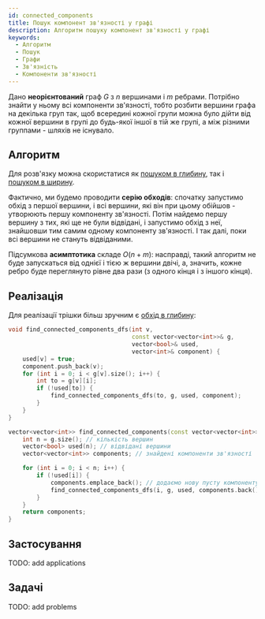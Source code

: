 ```yaml
---
id: connected_components
title: Пошук компонент зв'язності у графі
description: Алгоритм пошуку компонент зв'язності у графі
keywords:
  - Алгоритм
  - Пошук
  - Графи
  - Зв'язність
  - Компоненти зв'язності
---
```


Дано **неорієнтований** граф $G$ з $n$ вершинами і $m$ ребрами. Потрібно знайти у ньому всі компоненти зв'язності, тобто розбити вершини графа на декілька груп так, щоб всередині кожної групи можна було дійти від кожної вершини в групі до будь-якої іншої в тій же групі, а між різними группами - шляхів не існувало.

## Алгоритм

Для розв'язку можна скористатися як [пошуком в глибину](dfs), так і [пошуком в ширину](bfs).

Фактично, ми будемо проводити **серію обходів**: спочатку запустимо обхід з першої вершини, і всі вершини, які він при цьому обійшов - утворюють першу компоненту зв'язності. Потім найдемо першу вершину з тих, які ще не були відвідані, і запустимо обхід з неї, знайшовши тим самим одному компоненту зв'язності. І так далі, поки всі вершини не стануть відвіданими.

Підсумкова **асимптотика** складе $O(n + m)$: насправді, такий алгоритм не буде запускаться від однієї і тією ж вершини двічі, а, значить, кожне ребро буде переглянуто рівне два рази (з одного кінця і з іншого кінця).

## Реалізація

Для реалізації трішки більш зручним є [обхід в глибину](dfs):

<!--- connected_components -->
``` cpp
void find_connected_components_dfs(int v,
                                   const vector<vector<int>>& g,
                                   vector<bool>& used,
                                   vector<int>& component) {
    used[v] = true;
    component.push_back(v);
    for (int i = 0; i < g[v].size(); i++) {
        int to = g[v][i];
        if (!used[to]) {
            find_connected_components_dfs(to, g, used, component);
        }
    }
}

vector<vector<int>> find_connected_components(const vector<vector<int>>& g) {
    int n = g.size(); // кількість вершин
    vector<bool> used(n); // відвідані вершини
    vector<vector<int>> components; // знайдені компоненти зв'язності

    for (int i = 0; i < n; i++) {
        if (!used[i]) {
            components.emplace_back(); // додаємо нову пусту компоненту в кінець масиву
            find_connected_components_dfs(i, g, used, components.back());
        }
    }
    return components;
}
```

## Застосування
TODO: add applications

## Задачі
TODO: add problems
